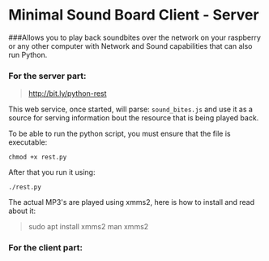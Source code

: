 # Minimal Sound Board Client - Server

###Allows you to play back soundbites over the network on your raspberry or any other computer with Network and Sound capabilities that can also run Python.

### For the server part:

> http://bit.ly/python-rest

This web service, once started, will parse:  `sound_bites.js` and use it as a source for serving information bout the resource that is being played back.

To be able to run the python script, you must ensure that the file is executable:

    chmod +x rest.py

After that you run it using:

	./rest.py
	
The actual MP3's are played using xmms2, here is how to install and read about it:

>  sudo apt install xmms2 
>  man xmms2

### For the client part:
